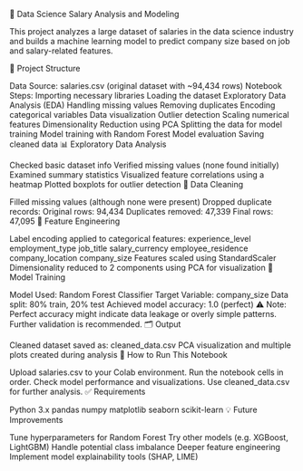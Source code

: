 💼 Data Science Salary Analysis and Modeling

This project analyzes a large dataset of salaries in the data science industry and builds a machine learning model to predict company size based on job and salary-related features.

📂 Project Structure

Data Source:
salaries.csv (original dataset with ~94,434 rows)
Notebook Steps:
Importing necessary libraries
Loading the dataset
Exploratory Data Analysis (EDA)
Handling missing values
Removing duplicates
Encoding categorical variables
Data visualization
Outlier detection
Scaling numerical features
Dimensionality Reduction using PCA
Splitting the data for model training
Model training with Random Forest
Model evaluation
Saving cleaned data
📊 Exploratory Data Analysis

Checked basic dataset info
Verified missing values (none found initially)
Examined summary statistics
Visualized feature correlations using a heatmap
Plotted boxplots for outlier detection
🧹 Data Cleaning

Filled missing values (although none were present)
Dropped duplicate records:
Original rows: 94,434
Duplicates removed: 47,339
Final rows: 47,095
🔧 Feature Engineering

Label encoding applied to categorical features:
experience_level
employment_type
job_title
salary_currency
employee_residence
company_location
company_size
Features scaled using StandardScaler
Dimensionality reduced to 2 components using PCA for visualization
🤖 Model Training

Model Used: Random Forest Classifier
Target Variable: company_size
Data split: 80% train, 20% test
Achieved model accuracy: 1.0 (perfect)
⚠️ Note: Perfect accuracy might indicate data leakage or overly simple patterns. Further validation is recommended.
🗂️ Output

Cleaned dataset saved as:
cleaned_data.csv
PCA visualization and multiple plots created during analysis
🚀 How to Run This Notebook

Upload salaries.csv to your Colab environment.
Run the notebook cells in order.
Check model performance and visualizations.
Use cleaned_data.csv for further analysis.
✅ Requirements

Python 3.x
pandas
numpy
matplotlib
seaborn
scikit-learn
💡 Future Improvements

Tune hyperparameters for Random Forest
Try other models (e.g. XGBoost, LightGBM)
Handle potential class imbalance
Deeper feature engineering
Implement model explainability tools (SHAP, LIME)

